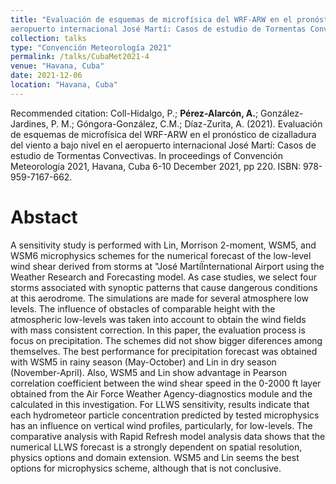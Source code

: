 ```yaml
---
title: "Evaluación de esquemas de microfísica del WRF-ARW en el pronóstico de cizalladura del viento a bajo nivel en el
aeropuerto internacional José Martí: Casos de estudio de Tormentas Convectivas"
collection: talks
type: "Convención Meteorología 2021"
permalink: /talks/CubaMet2021-4
venue: "Havana, Cuba"
date: 2021-12-06
location: "Havana, Cuba"
---
```


Recommended citation:  Coll-Hidalgo, P.; <b>Pérez-Alarcón, A.</b>; González-Jardines, P. M.; Góngora-González, C.M.; Díaz-Zurita, A. (2021).
Evaluación de esquemas de microfísica del WRF-ARW en el pronóstico de cizalladura del viento a bajo nivel en el aeropuerto internacional
José Martí: Casos de estudio de Tormentas Convectivas. In proceedings of Convención Meteorología 2021, Havana, Cuba 6-10 December 2021,
pp 220. ISBN: 978-959-7167-662.


# Abstact
A sensitivity study is performed with Lin, Morrison 2-moment, WSM5,
and WSM6 microphysics schemes for the numerical forecast of the low-level
wind shear derived from storms at "José MartíÏnternational Airport using
the Weather Research and Forecasting model. As case studies, we select four
storms associated with synoptic patterns that cause dangerous conditions at
this aerodrome. The simulations are made for several atmosphere low levels.
The influence of obstacles of comparable height with the atmospheric low-levels
was taken into account to obtain the wind fields with mass consistent correction.
In this paper, the evaluation process is focus on precipitation. The schemes
did not show bigger diferences among themselves. The best performance for
precipitation forecast was obtained with WSM5 in rainy season (May-October)
and Lin in dry season (November-April). Also, WSM5 and Lin show advantage
in Pearson correlation coefficient between the wind shear speed in the 0-2000 ft
layer obtained from the Air Force Weather Agency-diagnostics module and the
calculated in this investigation. For LLWS sensitivity, results indicate that each
hydrometeor particle concentration predicted by tested microphysics has an
influence on vertical wind profiles, particularly, for low-levels. The comparative
analysis with Rapid Refresh model analysis data shows that the numerical
LLWS forecast is a strongly dependent on spatial resolution, physics options
and domain extension. WSM5 and Lin seems the best options for microphysics
scheme, although that is not conclusive.
